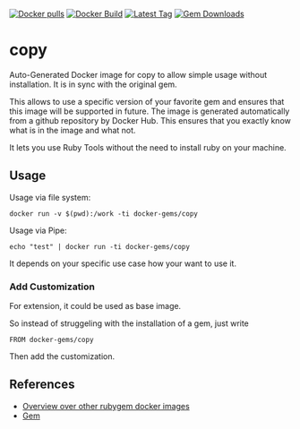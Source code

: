 [![Docker pulls](https://img.shields.io/docker/pulls/rubygem/copy.svg)](https://hub.docker.com/r/rubygem/copy/)
[![Docker Build](https://img.shields.io/docker/automated/rubygem/copy.svg)](https://hub.docker.com/r/rubygem/copy/)
[![Latest Tag](https://img.shields.io/github/tag/docker-rubygem/copy.svg)](https://hub.docker.com/r/rubygem/copy/)
[![Gem Downloads](https://img.shields.io/gem/dt/copy.svg)](https://rubygems.org/gems/copy/)
# copy

Auto-Generated Docker image for copy to allow simple usage without installation.
It is in sync with the original gem.

This allows to use a specific version of your favorite gem and ensures that this image will be supported in future.
The image is generated automatically from a github repository by Docker Hub.
This ensures that you exactly know what is in the image and what not.

It lets you use Ruby Tools without the need to install ruby on your machine.

## Usage

Usage via file system:

`docker run -v $(pwd):/work -ti docker-gems/copy`

Usage via Pipe:

`echo "test" | docker run -ti docker-gems/copy`

It depends on your specific use case how your want to use it.

### Add Customization

For extension, it could be used as base image.

So instead of struggeling with the installation of a gem, just write

`FROM docker-gems/copy`

Then add the customization.

## References

 - [Overview over other rubygem docker images](https://github.com/thinkbot/docker-rubygem)
 - [Gem](https://rubygems.org/gems/copy/)
